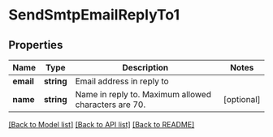# SendSmtpEmailReplyTo1

## Properties
Name | Type | Description | Notes
------------ | ------------- | ------------- | -------------
**email** | **string** | Email address in reply to | 
**name** | **string** | Name in reply to. Maximum allowed characters are 70. | [optional] 

[[Back to Model list]](../../README.md#documentation-for-models) [[Back to API list]](../../README.md#documentation-for-api-endpoints) [[Back to README]](../../README.md)


